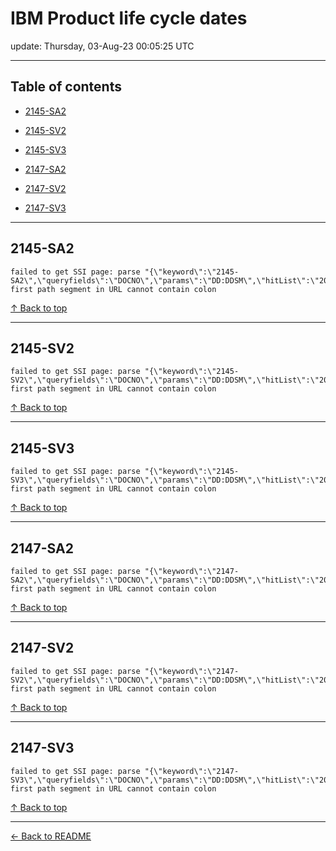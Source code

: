 # IBM Product life cycle dates

update: Thursday, 03-Aug-23 00:05:25 UTC

---

## Table of contents


- [2145-SA2](#2145-sa2)

- [2145-SV2](#2145-sv2)

- [2145-SV3](#2145-sv3)

- [2147-SA2](#2147-sa2)

- [2147-SV2](#2147-sv2)

- [2147-SV3](#2147-sv3)


---





## 2145-SA2

```
failed to get SSI page: parse "{\"keyword\":\"2145-SA2\",\"queryfields\":\"DOCNO\",\"params\":\"DD:DDSM\",\"hitList\":\"20\",\"country\":\"ASP:TW\",\"fr\":\"0\",\"mppefsrt\":\"2\"}": first path segment in URL cannot contain colon
```



[↑ Back to top](#table-of-contents)

---





## 2145-SV2

```
failed to get SSI page: parse "{\"keyword\":\"2145-SV2\",\"queryfields\":\"DOCNO\",\"params\":\"DD:DDSM\",\"hitList\":\"20\",\"country\":\"ASP:TW\",\"fr\":\"0\",\"mppefsrt\":\"2\"}": first path segment in URL cannot contain colon
```



[↑ Back to top](#table-of-contents)

---





## 2145-SV3

```
failed to get SSI page: parse "{\"keyword\":\"2145-SV3\",\"queryfields\":\"DOCNO\",\"params\":\"DD:DDSM\",\"hitList\":\"20\",\"country\":\"ASP:TW\",\"fr\":\"0\",\"mppefsrt\":\"2\"}": first path segment in URL cannot contain colon
```



[↑ Back to top](#table-of-contents)

---





## 2147-SA2

```
failed to get SSI page: parse "{\"keyword\":\"2147-SA2\",\"queryfields\":\"DOCNO\",\"params\":\"DD:DDSM\",\"hitList\":\"20\",\"country\":\"ASP:TW\",\"fr\":\"0\",\"mppefsrt\":\"2\"}": first path segment in URL cannot contain colon
```



[↑ Back to top](#table-of-contents)

---





## 2147-SV2

```
failed to get SSI page: parse "{\"keyword\":\"2147-SV2\",\"queryfields\":\"DOCNO\",\"params\":\"DD:DDSM\",\"hitList\":\"20\",\"country\":\"ASP:TW\",\"fr\":\"0\",\"mppefsrt\":\"2\"}": first path segment in URL cannot contain colon
```



[↑ Back to top](#table-of-contents)

---





## 2147-SV3

```
failed to get SSI page: parse "{\"keyword\":\"2147-SV3\",\"queryfields\":\"DOCNO\",\"params\":\"DD:DDSM\",\"hitList\":\"20\",\"country\":\"ASP:TW\",\"fr\":\"0\",\"mppefsrt\":\"2\"}": first path segment in URL cannot contain colon
```



[↑ Back to top](#table-of-contents)

---



[← Back to README](./README.md)